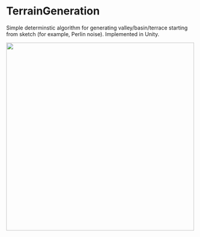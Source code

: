 # TerrainGeneration
Simple determinstic algorithm for generating valley/basin/terrace starting from sketch (for example, Perlin noise). Implemented in Unity.

<img src="https://github.com/guotata1996/TerrainGeneration/raw/master/demo.gif" width="500" hegiht="400" align=center />

